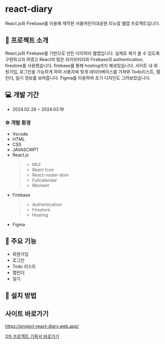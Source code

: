 # react-diary
React.js와 Firebase를 이용해 제작한 서울어린이대공원 리뉴얼 웹앱 프로젝트입니다.




## 📕 프로젝트 소개
React.js와 Firebase를 기반으로 만든 다이어리 웹앱입니다.
실제로 제가 쓸 수 있도록 구현하고자 하였고 React의 많은 라이브러리와 Firebase의 authentication, firestore를 사용했습니다. firebase를 통해 hosting까지 해보았습니다.
사이트 내 회원가입, 로그인을 가능하게 하여 사용자에 맞게 데이터베이스를 가져와 Todo리스트, 캘린더, 일기 정보를 보여줍니다.
Figma를 이용하여 초기 디자인도 그려보았습니다.



## 💻 개발 기간
* 2024.02.28 ~ 2024.03.19

### ⚙ 개발 환경
* Vscode
* HTML
* CSS
* JAVASCRIPT
* React.js
  > * MUI
  > * React Icon
  > * React-router-dom
  > * Fullcalendar
  > * Moment
* Firebase
  > * Authentication
  > * Firestore
  > * Hosting
* Figma


## 📌 주요 기능
* 회원가입
* 로그인
* Todo 리스트
* 캘린더
* 일기



## 📢 설치 방법


## 사이트 바로가기
<https://project-react-diary.web.app/>


[3차 프로젝트 기획서 바로가기]()


















